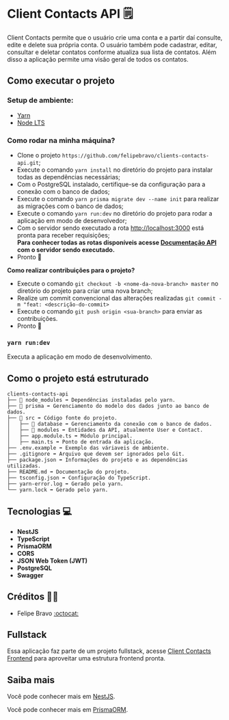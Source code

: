 # Client Contacts API 🗒️

Client Contacts permite que o usuário crie uma conta e a partir daí consulte, edite e delete sua própria conta. O usuário também pode cadastrar, editar, consultar e deletar contatos conforme atualiza sua lista de contatos. Além disso a aplicação permite uma visão geral de todos os contatos.

## Como executar o projeto

### Setup de ambiente:

- [Yarn](https://classic.yarnpkg.com/en/docs/install#windows-stable)
- [Node LTS](https://nodejs.org/en/)

### Como rodar na minha máquina?

- Clone o projeto `https://github.com/felipebravo/clients-contacts-api.git`;
- Execute o comando `yarn install` no diretório do projeto para instalar todas as dependências necessárias;
- Com o PostgreSQL instalado, certifique-se da configuração para a conexão com o banco de dados;
- Execute o comando `yarn prisma migrate dev --name init` para realizar as migrações com o banco de dados;
- Execute o comando `yarn run:dev` no diretório do projeto para rodar a aplicação em modo de desenvolvedor;
- Com o servidor sendo executado a rota [http://localhost:3000](http://localhost:3000) está pronta para receber requisições;\
  **Para conhecer todas as rotas disponíveis acesse [Documentação API](http://localhost:3000/api) com o servidor sendo executado.**
- Pronto 🎉

**Como realizar contribuições para o projeto?**

- Execute o comando `git checkout -b <nome-da-nova-branch> master` no diretório do projeto para criar uma nova branch;
- Realize um commit convencional das alterações realizadas `git commit -m "feat: <descrição-do-commit>`
- Execute o comando `git push origin <sua-branch>` para enviar as contribuições.
- Pronto 🎉

### `yarn run:dev`

Executa a aplicação em modo de desenvolvimento.

## Como o projeto está estruturado

```
clients-contacts-api
├── 📁 node_modules ➡️ Dependências instaladas pelo yarn.
├── 📁 prisma ➡️ Gerenciamento do modelo dos dados junto ao banco de dados.
├── 📂 src ➡️ Código fonte do projeto.
│   ├── 📁 database ➡️ Gerenciamento da conexão com o banco de dados.
│   ├── 📁 modules ➡️ Entidades da API, atualmente User e Contact.
│   ├── app.module.ts ➡️ Módulo principal.
│   ├── main.ts ➡️ Ponto de entrada da aplicação.
├── .env.example ➡️ Exemplo das váriaveis de ambiente.
├── .gitignore ➡️ Arquivo que devem ser ignorados pelo Git.
├── package.json ➡️ Informações do projeto e as dependências utilizadas.
├── README.md ➡️ Documentação do projeto.
├── tsconfig.json ➡️ Configuração do TypeScript.
├── yarn-error.log ➡️ Gerado pelo yarn.
└── yarn.lock ➡️ Gerado pelo yarn.
```

## Tecnologias 💻

- **NestJS**
- **TypeScript**
- **PrismaORM**
- **CORS**
- **JSON Web Token (JWT)**
- **PostgreSQL**
- **Swagger**

## Créditos 👨‍💻

- Felipe Bravo [:octocat:](https://github.com/felipebravo)

## Fullstack

Essa aplicação faz parte de um projeto fullstack, acesse [Client Contacts Frontend](https://github.com/felipebravo/clients-contacts-frontend.git) para aproveitar uma estrutura frontend pronta.

## Saiba mais

Você pode conhecer mais em [NestJS](https://docs.nestjs.com/).

Você pode conhecer mais em [PrismaORM](https://www.prisma.io/docs/getting-started/quickstart).
